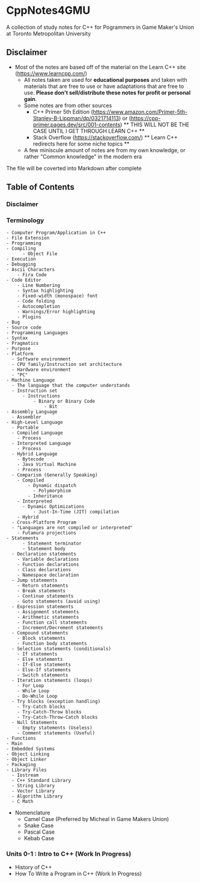 # CppNotes4GMU
A collection of study notes for C++ for Pogrammers in Game Maker's Union at Toronto Metropolitan University

## Disclaimer
- Most of the notes are based off of the material on the Learn C++ site (https://www.learncpp.com/)
  - All notes taken are used for **educational purposes** and taken with materials that are free to use or have adaptations that are free to use. **Please don't sell/distribute these notes for profit or personal gain**.
  - Some notes are from other sources
    - C++ Primer 5th Edition (https://www.amazon.com/Primer-5th-Stanley-B-Lippman/dp/0321714113) or (https://cpp-primer.pages.dev/src/001-contents) ** THIS WILL NOT BE THE CASE UNTIL I GET THROUGH LEARN C++ **
    - Stack Overflow (https://stackoverflow.com/) ** Learn C++ redirects here for some niche topics **
  - A few miniscule amount of notes are from my own knowledge, or rather "Common knowledge" in the modern era

The file will be coverted into Markdown after complete

## Table of Contents
### Disclaimer
### Terminology
    - Computer Program/Application in C++
    - File Extension
    - Programming 
    - Compiling
          - Object File
    - Execution
    - Debugging
    - Ascii Characters
        - Fira Code
    - Code Editor
        - Line Numbering
        - Syntax highlighting
        - Fixed-width (monospace) font
        - Code folding
        - Autocompletion
        - Warnings/Error highlighting
        - Plugins
    - Bug
    - Source code
    - Programming Languages
    - Syntax
    - Pragmatics
    - Purpose
    - Platform
      - Software environment
      - CPU family/Instruction set architecture
      - Hardware environment
      - "PC"
    - Machine Language
      - The language that the computer understands
      - Instruction set
          - Instructions
              - Binary or Binary Code
                  - Bit
    - Assembly Language
      - Assembler
    - High-Level Language
      - Portable
      - Compiled Language
        - Process
      - Interpreted Language
        - Process
      - Hybrid Language
        - Bytecode
        - Java Virtual Machine
        - Process
      - Comparism (Generally Speaking)
        - Compiled
            - Dynamic dispatch
              - Polymorphism
            - Inheritance
        - Interpreted
          - Dynamic Optimizations
              - Just-In-Time (JIT) compilation
        - Hybrid
      - Cross-Platform Program
      - "Languages are not compiled or interpreted"
        - Futamura projections
    - Statements
          - Statement terminator
          - Statement body   
      - Declaration statements
        - Variable declarations
        - Function declarations
        - Class declarations
        - Namespace declaration
      - Jump statements
        - Return statements
        - Break statements
        - Continue statements
        - Goto statements (avoid using)
      - Expression statements
        - Assignment statements
        - Arithmetic statements
        - Function call statements
        - Increment/Decrement statements
      - Compound statements  
        - Block statements
        - Function body statements
      - Selection statements (conditionals)
        - If statements
        - Else statements
        - If-Else statements
        - Else-If statements
        - Switch statements
      - Iteration statements (loops)
        - For Loop
        - While Loop
        - Do-While Loop   
      - Try blocks (exception handling)
        - Try-Catch blocks
        - Try-Catch-Throw blocks
        - Try-Catch-Throw-Catch blocks
      - Null Statements
        - Empty statements (Useless)
        - Comment statements (Useful)
    - Functions
    - Main
    - Embedded Systems
    - Object Linking
    - Object Linker
    - Packaging   
    - Library Files
      - Iostream
      - C++ Standard Library
      - String Library
      - Vector Library
      - Algorithm Library      
      - C Math
  - Nomenclature
    - Camel Case (Preferred by Micheal in Game Makers Union)
    - Snake Case
    - Pascal Case
    - Kebab Case

### Units 0-1 : Intro to C++ (Work In Progress)
- History of C++
- How To Write a Program in C++ (Work In Progress)
